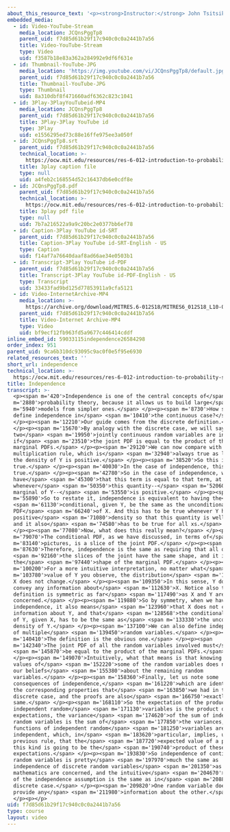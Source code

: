 ```yaml
---
about_this_resource_text: '<p><strong>Instructor:</strong> John Tsitsiklis</p>'
embedded_media:
  - id: Video-YouTube-Stream
    media_location: JCQnsPggTp8
    parent_uid: f7d85d61b29f17c940c0c0a2441b7a56
    title: Video-YouTube-Stream
    type: Video
    uid: f3587b18e83a362a284992e9df6f631e
  - id: Thumbnail-YouTube-JPG
    media_location: 'https://img.youtube.com/vi/JCQnsPggTp8/default.jpg'
    parent_uid: f7d85d61b29f17c940c0c0a2441b7a56
    title: Thumbnail-YouTube-JPG
    type: Thumbnail
    uid: 8a310dbf8f471660adf6362c823c1041
  - id: 3Play-3PlayYouTubeid-MP4
    media_location: JCQnsPggTp8
    parent_uid: f7d85d61b29f17c940c0c0a2441b7a56
    title: 3Play-3Play YouTube id
    type: 3Play
    uid: e1556295ed73c88e16ffe975ee3a050f
  - id: JCQnsPggTp8.srt
    parent_uid: f7d85d61b29f17c940c0c0a2441b7a56
    technical_location: >-
      https://ocw.mit.edu/resources/res-6-012-introduction-to-probability-spring-2018/part-i-the-fundamentals/independence/JCQnsPggTp8.srt
    title: 3play caption file
    type: null
    uid: a4feb2c168554d52c16437db6e0cdf8e
  - id: JCQnsPggTp8.pdf
    parent_uid: f7d85d61b29f17c940c0c0a2441b7a56
    technical_location: >-
      https://ocw.mit.edu/resources/res-6-012-introduction-to-probability-spring-2018/part-i-the-fundamentals/independence/JCQnsPggTp8.pdf
    title: 3play pdf file
    type: null
    uid: 7b7a216522a9a9c20bc2e0377bb6ef78
  - id: Caption-3Play YouTube id-SRT
    parent_uid: f7d85d61b29f17c940c0c0a2441b7a56
    title: Caption-3Play YouTube id-SRT-English - US
    type: Caption
    uid: f14af7a76640daaf8ad66ae34e0503b1
  - id: Transcript-3Play YouTube id-PDF
    parent_uid: f7d85d61b29f17c940c0c0a2441b7a56
    title: Transcript-3Play YouTube id-PDF-English - US
    type: Transcript
    uid: 33433fad9bd125d77853911a9cfa5121
  - id: Video-InternetArchive-MP4
    media_location: >-
      https://archive.org/download/MITRES.6-012S18/MITRES6_012S18_L10-05_300k.mp4
    parent_uid: f7d85d61b29f17c940c0c0a2441b7a56
    title: Video-Internet Archive-MP4
    type: Video
    uid: bf9ecf12fb963fd5a9677c446414cddf
inline_embed_id: 59033115independence26584298
order_index: 951
parent_uid: 9ca6b310dc93095c9ac0f0e5f95e6930
related_resources_text: ''
short_url: independence
technical_location: >-
  https://ocw.mit.edu/resources/res-6-012-introduction-to-probability-spring-2018/part-i-the-fundamentals/independence
title: Independence
transcript: >-
  <p><span m='420'>Independence is one of the central concepts of</span> <span
  m='2880'>probability theory, because it allows us to build large</span> <span
  m='5940'>models from simpler ones.</span> </p><p><span m='8730'>How should we
  define independence in</span> <span m='10410'>the continuous case?</span>
  </p><p><span m='12210'>Our guide comes from the discrete definition.</span>
  </p><p><span m='15670'>By analogy with the discrete case, we will say that
  two</span> <span m='19950'>jointly continuous random variables are independent
  if</span> <span m='23510'>the joint PDF is equal to the product of the
  marginal PDFs.</span> </p><p><span m='29120'>We can now compare with the
  multiplication rule, which is</span> <span m='32940'>always true as long as
  the density of Y is positive.</span> </p><p><span m='38520'>So this is always
  true.</span> </p><p><span m='40030'>In the case of independence, this is
  true.</span> </p><p><span m='42780'>So in the case of independence, we must
  have</span> <span m='45300'>that this term is equal to that term, at least
  whenever</span> <span m='50350'>this quantity--</span> <span m='52060'>the
  marginal of Y--</span> <span m='53550'>is positive.</span> </p><p><span
  m='55890'>So to restate it, independence is equivalent to having the</span>
  <span m='61130'>conditional, given Y, be the same as the unconditional
  PDF</span> <span m='66240'>of X. And this has to be true whenever Y has a
  positive</span> <span m='71080'>density so that this quantity is well defined,
  and it also</span> <span m='74580'>has to be true for all xs.</span>
  </p><p><span m='77080'>Now, what does this really mean?</span> </p><p><span
  m='79070'>The conditional PDF, as we have discussed, in terms of</span> <span
  m='83140'>pictures, is a slice of the joint PDF.</span> </p><p><span
  m='87630'>Therefore, independence is the same as requiring that all of</span>
  <span m='92160'>the slices of the joint have the same shape, and it is
  the</span> <span m='97440'>shape of the marginal PDF.</span> </p><p><span
  m='100200'>For a more intuitive interpretation, no matter what</span> <span
  m='103780'>value of Y you observe, the distribution</span> <span m='107090'>of
  X does not change.</span> </p><p><span m='109350'>In this sense, Y does not
  convey any information about</span> <span m='112630'>X. Notice also that this
  definition is symmetric as far</span> <span m='117490'>as X and Y are
  concerned.</span> </p><p><span m='119880'>So by symmetry, when we have
  independence, it also means</span> <span m='123960'>that X does not convey any
  information about Y, and that</span> <span m='128568'>the conditional density
  of Y, given X, has to be the same as</span> <span m='133330'>the unconditional
  density of Y.</span> </p><p><span m='137100'>We can also define independence
  of multiple</span> <span m='139450'>random variables.</span> </p><p><span
  m='140410'>The definition is the obvious one.</span> </p><p><span
  m='142340'>The joint PDF of all the random variables involved must</span>
  <span m='145870'>be equal to the product of the marginal PDFs.</span>
  </p><p><span m='149070'>Intuitively, what that means is that knowing the
  values of</span> <span m='152220'>some of the random variables does not affect
  our beliefs</span> <span m='155380'>about the remaining random
  variables.</span> </p><p><span m='158360'>Finally, let us note some
  consequences of independence,</span> <span m='161220'>which are identical to
  the corresponding properties that</span> <span m='163850'>we had in the
  discrete case, and the proofs are also</span> <span m='166750'>exactly the
  same.</span> </p><p><span m='168110'>So the expectation of the product of
  independent random</span> <span m='171130'>variables is the product of the
  expectations, the variance</span> <span m='174620'>of the sum of independent
  random variables is the sum of</span> <span m='177850'>the variances, and
  functions of independent random</span> <span m='181250'>variables are also
  independent, which, in</span> <span m='183620'>particular, implies, using the
  previous rule, that the</span> <span m='187720'>expected value of a product of
  this kind is going to be the</span> <span m='190740'>product of these
  expectations.</span> </p><p><span m='193830'>So independence of continuous
  random variables is pretty</span> <span m='197970'>much the same as
  independence of discrete random variables</span> <span m='201350'>as far as
  mathematics are concerned, and the intuitive</span> <span m='204670'>content
  of the independence assumption is the same as in</span> <span m='208810'>the
  discrete case.</span> </p><p><span m='209820'>One random variable does not
  provide any</span> <span m='211980'>information about the other.</span>
  </p><p></p>
uid: f7d85d61b29f17c940c0c0a2441b7a56
type: course
layout: video
---
```

